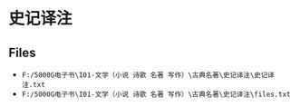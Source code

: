 # 史记译注

## Files

- `F:/5000G电子书\I01-文学（小说 诗歌 名著 写作）\古典名著\史记译注\史记译注.txt`
- `F:/5000G电子书\I01-文学（小说 诗歌 名著 写作）\古典名著\史记译注\files.txt`

